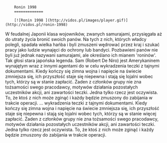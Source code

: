 
        Ronin 1998 
        =============
        
        [![Ronin 1998 ](http://vidos.pl/images/player.gif)](http://vidos.pl/ronin-1998)
        
        
 W feudalnej Japonii klasa wojowników, zwanych samurajami, przysięgała aż do utraty życia bronić swoich panów. Na tych z nich, których władcy polegli, spadała wielka hańba i byli zmuszeni wędrować przez kraj i szukać pracy jako ludzie wynajęci do ochrony lub bandyci. Pozbawieni panów nie byli już jednak nazywani samurajami, ale określano ich mianem 'roninów'. Tak głosi stara japońska legenda. Sam (Robert De Niro) jest Amerykaninem wynajętym wraz z innymi agentami do w celu wykradzenia teczki z tajnymi dokumentami. Kiedy kończy się zimna wojna i napięcie na świecie zmniejsza się, ich przyszłość staje się niepewna i stają się lojalni wobec tych, którzy są w stanie  zapłacić. Żaden z członków grupy nie zna tożsamości swego pracodawcy, motywów działania pozostałych uczestników akcji, ani zawartości teczki. Jedna tylko rzecz jest oczywista. To, że ktoś z nich może zginąć i każdy będzie zmuszony do zabijania w trakcie operacji.  ... wykradzenia teczki z tajnymi dokumentami. Kiedy kończy się zimna wojna i napięcie na świecie zmniejsza się, ich przyszłość staje się niepewna i stają się lojalni wobec tych, którzy są w stanie więcej zapłacić. Żaden z członków grupy nie zna tożsamości swego pracodawcy, motywów działania pozostałych uczestników akcji, ani zawartości teczki. Jedna tylko rzecz jest oczywista. To, że ktoś z nich może zginąć i każdy będzie zmuszony do zabijania w trakcie operacji.
    